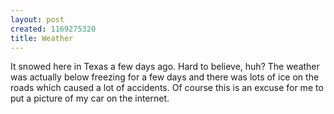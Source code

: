```yaml
--- 
layout: post
created: 1169275320
title: Weather
---
```

It snowed here in Texas a few days ago.   Hard to believe, huh?  The weather was actually below freezing for a few days and there was lots of ice on the roads which caused a lot of accidents.  Of course this is an excuse for me to put a picture of my car on the internet.<br /><br /><a href="/sites/default/files/blog/car-717174.png"><img style="cursor:pointer;" src="/sites/default/files/blog/car-714153.png" alt="" border="0" /></a>
